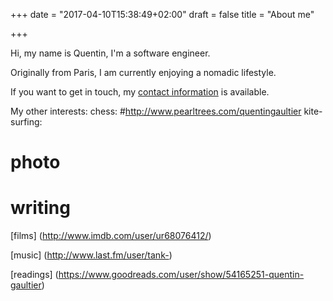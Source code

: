 +++
date = "2017-04-10T15:38:49+02:00"
draft = false
title = "About me"

+++

Hi, my name is Quentin, I'm a software engineer. 

Originally from Paris, I am currently enjoying a nomadic lifestyle. 

If you want to get in touch, my <a href="qaunt2/findme">contact information</a> is available.


My other interests:
chess: #http://www.pearltrees.com/quentingaultier
kite-surfing: 
# photo
# writing

[films] (http://www.imdb.com/user/ur68076412/)

[music] (http://www.last.fm/user/tank-)

[readings] (https://www.goodreads.com/user/show/54165251-quentin-gaultier) 
